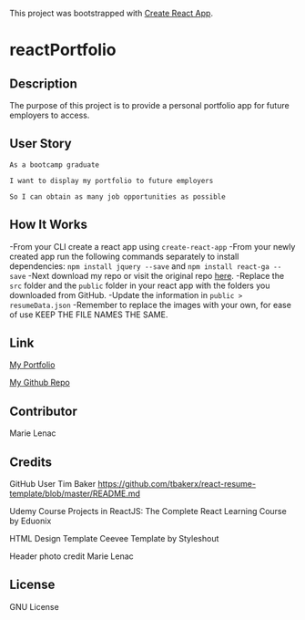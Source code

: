 This project was bootstrapped with [Create React App](https://github.com/facebook/create-react-app).

# reactPortfolio

## Description

The purpose of this project is to provide a personal portfolio app for future employers to access.

## User Story

```
As a bootcamp graduate

I want to display my portfolio to future employers

So I can obtain as many job opportunities as possible

```

## How It Works

-From your CLI create a react app using `create-react-app`
-From your newly created app run the following commands separately to install dependencies: `npm install jquery --save` and `npm install react-ga --save`
-Next download my repo or visit the original repo [here](https://github.com/tbakerx/react-resume-template).
-Replace the `src` folder and the `public` folder in your react app with the folders you downloaded from GitHub.
-Update the information in `public > resumeData.json`
-Remember to replace the images with your own, for ease of use KEEP THE FILE NAMES THE SAME.

## Link

[My Portfolio](https://marielenac-portfolio.herokuapp.com/)

[My Github Repo](https://github.com/malicemarie/react-portfolio)

## Contributor

Marie Lenac

## Credits

GitHub User
Tim Baker
https://github.com/tbakerx/react-resume-template/blob/master/README.md

Udemy Course
Projects in ReactJS: The Complete React Learning Course by Eduonix

HTML Design Template
Ceevee Template by Styleshout

Header photo credit
Marie Lenac

## License

GNU License
